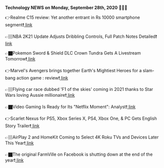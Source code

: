 <b>Technology NEWS on Monday, September 28th, 2020</b> 📡📡📡 

👉Realme C15 review: Yet another entrant in Rs 10000 smartphone segment❗️<a href='https://techblock.club/?p=7491'> link</a>

👉🏽NBA 2K21 Update Adjusts Dribbling Controls, Full Patch Notes Detailed❗️<a href='https://techblock.club/?p=7493'> link</a>

👉🏿Pokemon Sword & Shield DLC Crown Tundra Gets A Livestream Tomorrow❗️<a href='https://techblock.club/?p=7495'> link</a>

👉Marvel's Avengers brings together Earth's Mightiest Heroes for a slam-bang action game : review❗️<a href='https://techblock.club/?p=7497'> link</a>

👉🏽Flying car race dubbed 'F1 of the skies' coming in 2021 thanks to Star Wars loving Aussie millionaire❗️<a href='https://techblock.club/?p=7499'> link</a>

👉🏿Video Gaming Is Ready for Its "Netflix Moment": Analyst❗️<a href='https://techblock.club/?p=7501'> link</a>

👉Scarlet Nexus for PS5, Xbox Series X, PS4, Xbox One, & PC Gets English Story Trailer❗️<a href='https://techblock.club/?p=7503'> link</a>

👉🏽AirPlay 2 and HomeKit Coming to Select 4K Roku TVs and Devices Later This Year❗️<a href='https://techblock.club/?p=7505'> link</a>

👉🏿The original FarmVille on Facebook is shutting down at the end of the year❗️<a href='https://techblock.club/?p=7507'> link</a>

